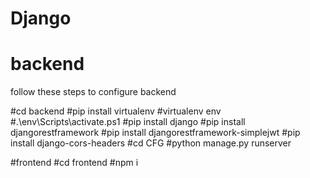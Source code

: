 # Django
# backend

follow these steps to configure backend

#cd backend
#pip install virtualenv
#virtualenv env
#.\env\Scripts\activate.ps1
#pip install django
#pip install djangorestframework
#pip install djangorestframework-simplejwt
#pip install django-cors-headers
#cd CFG
#python manage.py runserver

#frontend
#cd frontend
#npm i
